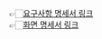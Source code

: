 


👉🏻[요구사항 명세서 링크](https://github.com/project-team35/project_team3/blob/main/document/2.%20%EC%9A%94%EA%B5%AC%EC%82%AC%ED%95%AD%20%EB%AA%85%EC%84%B8%EC%84%9C.md)   
👉🏻[화면 명세서 링크](https://github.com/project-team35/project_team3/blob/main/document/3.%20%ED%99%94%EB%A9%B4%20%EB%AA%85%EC%84%B8%EC%84%9C%20Markdown/3.%20%ED%99%94%EB%A9%B4%EB%AA%85%EC%84%B8%EC%84%9C%20%26%20%EC%8A%A4%ED%86%A0%EB%A6%AC%EB%B3%B4%EB%93%9C.MD)


